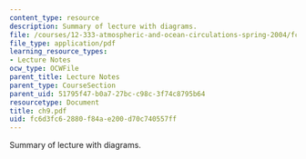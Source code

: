 ```yaml
---
content_type: resource
description: Summary of lecture with diagrams.
file: /courses/12-333-atmospheric-and-ocean-circulations-spring-2004/fc6d3fc62880f84ae200d70c740557ff_ch9.pdf
file_type: application/pdf
learning_resource_types:
- Lecture Notes
ocw_type: OCWFile
parent_title: Lecture Notes
parent_type: CourseSection
parent_uid: 51795f47-b0a7-27bc-c98c-3f74c8795b64
resourcetype: Document
title: ch9.pdf
uid: fc6d3fc6-2880-f84a-e200-d70c740557ff
---
```

Summary of lecture with diagrams.


